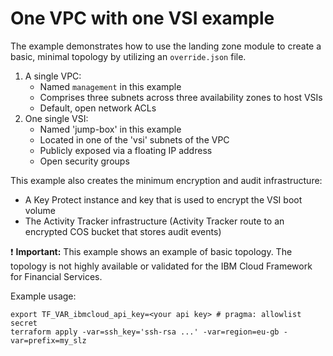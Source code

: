 # One VPC with one VSI example

The example demonstrates how to use the landing zone module to create a basic, minimal topology by utilizing an `override.json` file.
1. A single VPC:
   - Named `management` in this example
   - Comprises three subnets across three availability zones to host VSIs
   - Default, open network ACLs
2. One single VSI:
   - Named 'jump-box' in this example
   - Located in one of the 'vsi' subnets of the VPC
   - Publicly exposed via a floating IP address
   - Open security groups

This example also creates the minimum encryption and audit infrastructure:
- A Key Protect instance and key that is used to encrypt the VSI boot volume
- The Activity Tracker infrastructure (Activity Tracker route to an encrypted COS bucket that stores audit events)

:exclamation: **Important:** This example shows an example of basic topology. The topology is not highly available or validated for the IBM Cloud Framework for Financial Services.

Example usage:
```
export TF_VAR_ibmcloud_api_key=<your api key> # pragma: allowlist secret
terraform apply -var=ssh_key='ssh-rsa ...' -var=region=eu-gb -var=prefix=my_slz
```
